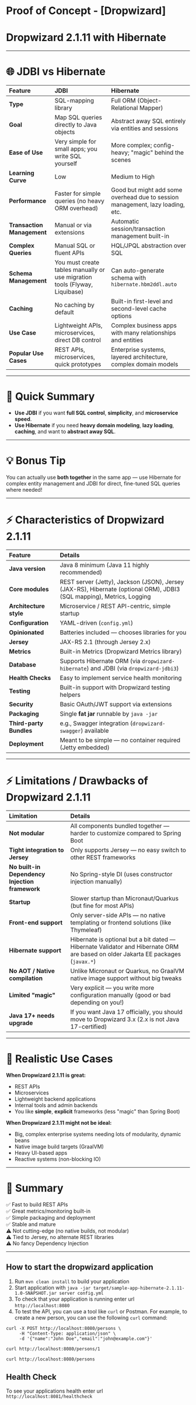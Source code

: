# Proof of Concept - [Dropwizard]

# Dropwizard 2.1.11 with Hibernate
---

# 🌐 JDBI vs Hibernate

| Feature | **JDBI** | **Hibernate** |
|:--------|:---------|:--------------|
| **Type** | SQL-mapping library | Full ORM (Object-Relational Mapper) |
| **Goal** | Map SQL queries directly to Java objects | Abstract away SQL entirely via entities and sessions |
| **Ease of Use** | Very simple for small apps; you write SQL yourself | More complex; config-heavy; "magic" behind the scenes |
| **Learning Curve** | Low | Medium to High |
| **Performance** | Faster for simple queries (no heavy ORM overhead) | Good but might add some overhead due to session management, lazy loading, etc. |
| **Transaction Management** | Manual or via extensions | Automatic session/transaction management built-in |
| **Complex Queries** | Manual SQL or fluent APIs | HQL/JPQL abstraction over SQL |
| **Schema Management** | You must create tables manually or use migration tools (Flyway, Liquibase) | Can auto-generate schema with `hibernate.hbm2ddl.auto` |
| **Caching** | No caching by default | Built-in first-level and second-level cache options |
| **Use Case** | Lightweight APIs, microservices, direct DB control | Complex business apps with many relationships and entities |
| **Popular Use Cases** | REST APIs, microservices, quick prototypes | Enterprise systems, layered architecture, complex domain models |

---

# 🚀 Quick Summary

- **Use JDBI** if you want **full SQL control**, **simplicity**, and **microservice speed**.
- **Use Hibernate** if you need **heavy domain modeling**, **lazy loading**, **caching**, and want to **abstract away SQL**.

---

# 💡 Bonus Tip

You can actually use **both together** in the same app — use Hibernate for complex entity management and JDBI for direct, fine-tuned SQL queries where needed!

---

# ⚡ Characteristics of **Dropwizard 2.1.11**

| Feature | Details |
|:--------|:--------|
| **Java version** | Java 8 minimum (Java 11 highly recommended) |
| **Core modules** | REST server (Jetty), Jackson (JSON), Jersey (JAX-RS), Hibernate (optional ORM), JDBI3 (SQL mapping), Metrics, Logging |
| **Architecture style** | Microservice / REST API-centric, simple startup |
| **Configuration** | YAML-driven (`config.yml`) |
| **Opinionated** | Batteries included — chooses libraries for you |
| **Jersey** | JAX-RS 2.1 (through Jersey 2.x) |
| **Metrics** | Built-in Metrics (Dropwizard Metrics library) |
| **Database** | Supports Hibernate ORM (via `dropwizard-hibernate`) and JDBI (via `dropwizard-jdbi3`) |
| **Health Checks** | Easy to implement service health monitoring |
| **Testing** | Built-in support with Dropwizard testing helpers |
| **Security** | Basic OAuth/JWT support via extensions |
| **Packaging** | Single **fat jar** runnable by `java -jar` |
| **Third-party Bundles** | e.g., Swagger integration (`dropwizard-swagger`) available |
| **Deployment** | Meant to be simple — no container required (Jetty embedded) |

---

# ⚡ Limitations / Drawbacks of **Dropwizard 2.1.11**

| Limitation | Details |
|:-----------|:--------|
| **Not modular** | All components bundled together — harder to customize compared to Spring Boot |
| **Tight integration to Jersey** | Only supports Jersey — no easy switch to other REST frameworks |
| **No built-in Dependency Injection framework** | No Spring-style DI (uses constructor injection manually) |
| **Startup** | Slower startup than Micronaut/Quarkus (but fine for most APIs) |
| **Front-end support** | Only server-side APIs — no native templating or frontend solutions (like Thymeleaf) |
| **Hibernate support** | Hibernate is optional but a bit dated — Hibernate Validator and Hibernate ORM are based on older Jakarta EE packages (`javax.*`) |
| **No AOT / Native compilation** | Unlike Micronaut or Quarkus, no GraalVM native image support without big tweaks |
| **Limited "magic"** | Very explicit — you write more configuration manually (good or bad depending on you!) |
| **Java 17+ needs upgrade** | If you want Java 17 officially, you should move to Dropwizard 3.x (2.x is not Java 17-certified) |

---

# 🧐 Realistic Use Cases

**When Dropwizard 2.1.11 is great:**
- REST APIs
- Microservices
- Lightweight backend applications
- Internal tools and admin backends
- You like **simple**, **explicit** frameworks (less "magic" than Spring Boot)

**When Dropwizard 2.1.11 might not be ideal:**
- Big, complex enterprise systems needing lots of modularity, dynamic beans
- Native image build targets (GraalVM)
- Heavy UI-based apps
- Reactive systems (non-blocking IO)

---

# 🚀 Summary

✅ Fast to build REST APIs  
✅ Great metrics/monitoring built-in  
✅ Simple packaging and deployment  
✅ Stable and mature  
⚠️ Not cutting-edge (no native builds, not modular)  
⚠️ Tied to Jersey, no alternate REST libraries  
⚠️ No fancy Dependency Injection

---

How to start the dropwizard application
---

1. Run `mvn clean install` to build your application
2. Start application with `java -jar target/sample-app-hibernate-2.1.11-1.0-SNAPSHOT.jar server config.yml`
3. To check that your application is running enter url `http://localhost:8080`
4. To test the API, you can use a tool like `curl` or Postman. For example, to create a new person, you can use the following `curl` command:
```shell
curl -X POST http://localhost:8080/persons \
     -H "Content-Type: application/json" \
     -d '{"name":"John Doe","email":"john@example.com"}'
     
curl http://localhost:8080/persons/1

curl http://localhost:8080/persons
```
Health Check
---

To see your applications health enter url `http://localhost:8081/healthcheck`

